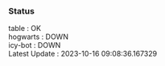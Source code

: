 ### Status


table : OK  
hogwarts : DOWN  
icy-bot : DOWN  
Latest Update : 2023-10-16 09:08:36.167329
